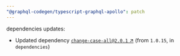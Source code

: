 ```yaml
---
"@graphql-codegen/typescript-graphql-apollo": patch
---
```

dependencies updates:
  - Updated dependency [`change-case-all@2.0.1` ↗︎](https://www.npmjs.com/package/change-case-all/v/2.0.1) (from `1.0.15`, in `dependencies`)
